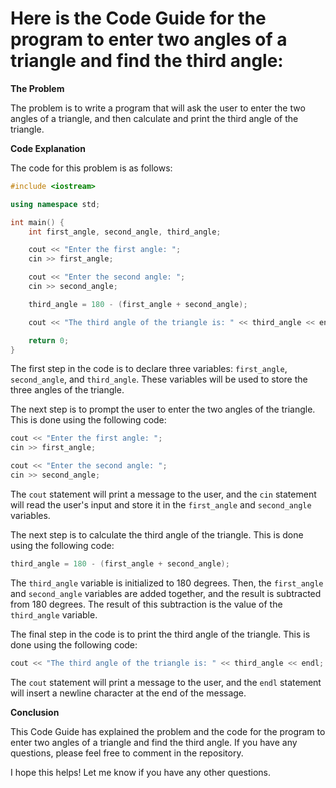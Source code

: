 # Here is the Code Guide for the program to enter two angles of a triangle and find the third angle:

**The Problem**

The problem is to write a program that will ask the user to enter the two angles of a triangle, and then calculate and print the third angle of the triangle.

**Code Explanation**

The code for this problem is as follows:

```c++
#include <iostream>

using namespace std;

int main() {
    int first_angle, second_angle, third_angle;

    cout << "Enter the first angle: ";
    cin >> first_angle;

    cout << "Enter the second angle: ";
    cin >> second_angle;

    third_angle = 180 - (first_angle + second_angle);

    cout << "The third angle of the triangle is: " << third_angle << endl;

    return 0;
}
```

The first step in the code is to declare three variables: `first_angle`, `second_angle`, and `third_angle`. These variables will be used to store the three angles of the triangle.

The next step is to prompt the user to enter the two angles of the triangle. This is done using the following code:

```c++
cout << "Enter the first angle: ";
cin >> first_angle;

cout << "Enter the second angle: ";
cin >> second_angle;
```

The `cout` statement will print a message to the user, and the `cin` statement will read the user's input and store it in the `first_angle` and `second_angle` variables.

The next step is to calculate the third angle of the triangle. This is done using the following code:

```c++
third_angle = 180 - (first_angle + second_angle);
```

The `third_angle` variable is initialized to 180 degrees. Then, the `first_angle` and `second_angle` variables are added together, and the result is subtracted from 180 degrees. The result of this subtraction is the value of the `third_angle` variable.

The final step in the code is to print the third angle of the triangle. This is done using the following code:

```c++
cout << "The third angle of the triangle is: " << third_angle << endl;
```

The `cout` statement will print a message to the user, and the `endl` statement will insert a newline character at the end of the message.

**Conclusion**

This Code Guide has explained the problem and the code for the program to enter two angles of a triangle and find the third angle. If you have any questions, please feel free to comment in the repository.

I hope this helps! Let me know if you have any other questions.